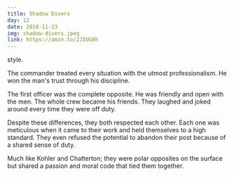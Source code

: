 ```yaml
---
title: Shadow Divers
day: 12
date: 2018-11-23
img: shadow-divers.jpeg
link: https://amzn.to/2JIUG0h
---
```


style.

The commander treated every situation with the utmost professionalism. He won
the man's trust through his discipline.

The first officer was the complete opposite. He was friendly and open with the
men. The whole crew became his friends. They laughed and joked around every time
they were off duty.

Despite these differences, they both respected each other. Each one was
meticulous when it came to their work and held themselves to a high standard.
They even refused the potential to abandon their post because of a shared sense
of duty.

Much like Kohler and Chatterton; they were polar opposites on the surface but
shared a passion and moral code that tied them together.

